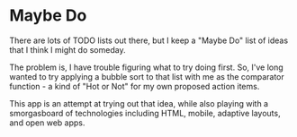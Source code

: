 # Maybe Do

There are lots of TODO lists out there, but I keep a "Maybe Do" list of ideas
that I think I might do someday. 

The problem is, I have trouble figuring what to try doing first. So, I've long
wanted to try applying a bubble sort to that list with me as the comparator
function - a kind of "Hot or Not" for my own proposed action items.

This app is an attempt at trying out that idea, while also playing with a
smorgasboard of technologies including HTML, mobile, adaptive layouts, and open
web apps.

